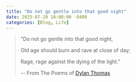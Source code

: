 ```yaml
---
title: "Do not go gentle into that good night"
date: 2025-07-20 10:00:00 -0400
categories: [Blog, Life]
---
```


> "Do not go gentle into that good night,
>
> Old age should burn and rave at close of day;
>
> Rage, rage against the dying of the light."
>
> 
>
> -- From The Poems of [Dylan Thomas](https://en.wikipedia.org/wiki/Dylan_Thomas)
